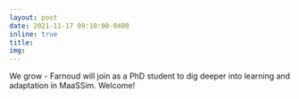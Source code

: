 ```yaml
---
layout: post
date: 2021-11-17 09:10:00-0400
inline: true
title:
img:
---
```


We grow - Farnoud will join as a PhD student to dig deeper into learning and adaptation in MaaSSim. Welcome!
